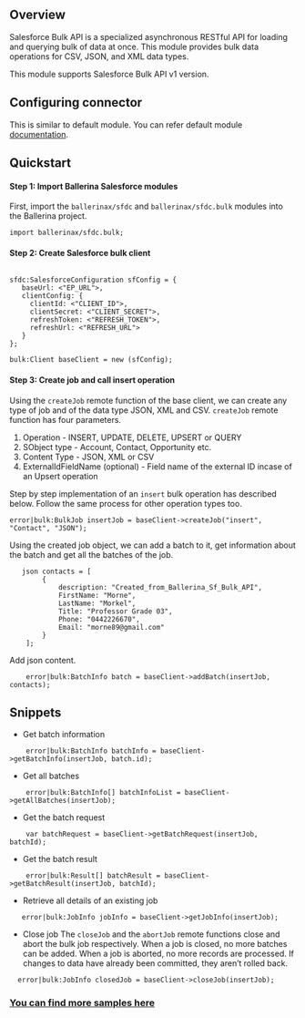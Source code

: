 ## Overview

Salesforce Bulk API is a specialized asynchronous RESTful API for loading and querying bulk of data at once. This module provides bulk data operations for CSV, JSON, and XML data types.

This module supports Salesforce Bulk API v1 version.
 
## Configuring connector
This is similar to default module. You can refer default module [documentation](https://docs.central.ballerina.io/ballerinax/sfdc/3.0.0).

## Quickstart
#### Step 1: Import Ballerina Salesforce modules
First, import the `ballerinax/sfdc` and `ballerinax/sfdc.bulk` modules into the Ballerina project.

```ballerina
import ballerinax/sfdc.bulk;
```

#### Step 2: Create Salesforce bulk client

```ballerina

sfdc:SalesforceConfiguration sfConfig = {
   baseUrl: <"EP_URL">,
   clientConfig: {
     clientId: <"CLIENT_ID">,
     clientSecret: <"CLIENT_SECRET">,
     refreshToken: <"REFRESH_TOKEN">,
     refreshUrl: <"REFRESH_URL"> 
   }
};

bulk:Client baseClient = new (sfConfig);
```

#### Step 3: Create job and call insert operation

Using the `createJob` remote function of the base client, we can create any type of job and of the data type JSON, XML and CSV. `createJob` remote function has four parameters.

1. Operation - INSERT, UPDATE, DELETE, UPSERT or QUERY
2. SObject type - Account, Contact, Opportunity etc.
3. Content Type - JSON, XML or CSV
4. ExternalIdFieldName (optional) - Field name of the external ID incase of an Upsert operation

Step by step implementation of an `insert` bulk operation has described below. Follow the same process for other operation types too. 

```ballerina
error|bulk:BulkJob insertJob = baseClient->createJob("insert", "Contact", "JSON");
```

Using the created job object, we can add a batch to it, get information about the batch and get all the batches of the job.

```ballerina
   json contacts = [
        {
            description: "Created_from_Ballerina_Sf_Bulk_API",
            FirstName: "Morne",
            LastName: "Morkel",
            Title: "Professor Grade 03",
            Phone: "0442226670",
            Email: "morne89@gmail.com"
        }
    ];
```

Add json content.
```ballerina
    error|bulk:BatchInfo batch = baseClient->addBatch(insertJob, contacts);
```

## Snippets
- Get batch information
```ballerina
    error|bulk:BatchInfo batchInfo = baseClient->getBatchInfo(insertJob, batch.id);
```

- Get all batches
```ballerina
    error|bulk:BatchInfo[] batchInfoList = baseClient->getAllBatches(insertJob);
```

- Get the batch request
```ballerina
    var batchRequest = baseClient->getBatchRequest(insertJob, batchId);
```

- Get the batch result
```ballerina
    error|bulk:Result[] batchResult = baseClient->getBatchResult(insertJob, batchId);
```

- Retrieve all details of an existing job

```ballerina
   error|bulk:JobInfo jobInfo = baseClient->getJobInfo(insertJob);

```
- Close job
The `closeJob` and the `abortJob` remote functions close and abort the bulk job respectively. When a job is closed, no more batches can be added. When a job is aborted, no more records are processed. If changes to data have already been committed, they aren’t rolled back.

```ballerina
  error|bulk:JobInfo closedJob = baseClient->closeJob(insertJob);
```

### [You can find more samples here](https://github.com/ballerina-platform/module-ballerinax-sfdc/tree/master/sfdc/samples/bulk_api_usecases)
